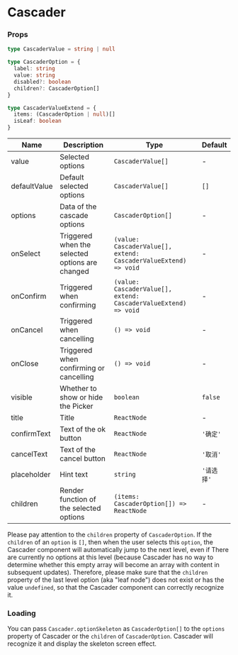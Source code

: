 # Cascader

<code src="./demos/demo1.tsx"></code>

<code src="./demos/demo2.tsx"></code>

### Props

```typescript | pure
type CascaderValue = string | null

type CascaderOption = {
  label: string
  value: string
  disabled?: boolean
  children?: CascaderOption[]
}

type CascaderValueExtend = {
  items: (CascaderOption | null)[]
  isLeaf: boolean
}
```

| Name         | Description                                     | Type                                                            | Default    |
| ------------ | ----------------------------------------------- | --------------------------------------------------------------- | ---------- |
| value        | Selected options                                | `CascaderValue[]`                                               | -          |
| defaultValue | Default selected options                        | `CascaderValue[]`                                               | `[]`       |
| options      | Data of the cascade options                     | `CascaderOption[]`                                              | -          |
| onSelect     | Triggered when the selected options are changed | `(value: CascaderValue[], extend: CascaderValueExtend) => void` | -          |
| onConfirm    | Triggered when confirming                       | `(value: CascaderValue[], extend: CascaderValueExtend) => void` | -          |
| onCancel     | Triggered when cancelling                       | `() => void`                                                    | -          |
| onClose      | Triggered when confirming or cancelling         | `() => void`                                                    | -          |
| visible      | Whether to show or hide the Picker              | `boolean`                                                       | `false`    |
| title        | Title                                           | `ReactNode`                                                     | -          |
| confirmText  | Text of the ok button                           | `ReactNode`                                                     | `'确定'`   |
| cancelText   | Text of the cancel button                       | `ReactNode`                                                     | `'取消'`   |
| placeholder  | Hint text                                       | `string`                                                        | `'请选择'` |
| children     | Render function of the selected options         | `(items: CascaderOption[]) => ReactNode`                        | -          |

Please pay attention to the `children` property of `CascaderOption`. If the `children` of an `option` is `[]`, then when the user selects this `option`, the Cascader component will automatically jump to the next level, even if There are currently no options at this level (because Cascader has no way to determine whether this empty array will become an array with content in subsequent updates). Therefore, please make sure that the `children` property of the last level option (aka "leaf node") does not exist or has the value `undefined`, so that the Cascader component can correctly recognize it.

### Loading <Experimental></Experimental>

You can pass `Cascader.optionSkeleton` as `CascaderOption[]` to the `options` property of Cascader or the `children` of `CascaderOption`. Cascader will recognize it and display the skeleton screen effect.
